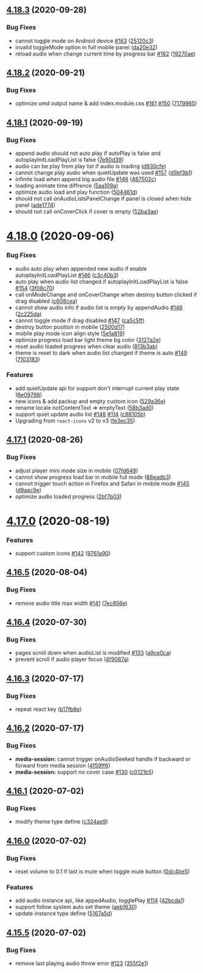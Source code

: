 ## [4.18.3](https://github.com/lijinke666/react-music-player/compare/v4.18.2...v4.18.3) (2020-09-28)


### Bug Fixes

* cannot toggle mode on Android device [#163](https://github.com/lijinke666/react-music-player/issues/163) ([25120c3](https://github.com/lijinke666/react-music-player/commit/25120c30d00aa5b31ce275fbff4ccb06a0158bd9))
* invalid toggleMode option in full mobile panel ([da20e32](https://github.com/lijinke666/react-music-player/commit/da20e32247659539e0238b2be9b93850458a1fd0))
* reload audio when change current time by progress bar [#162](https://github.com/lijinke666/react-music-player/issues/162) ([19270ae](https://github.com/lijinke666/react-music-player/commit/19270ae3141918195fd0ace95fa0ca64c63d5f91))

## [4.18.2](https://github.com/lijinke666/react-music-player/compare/v4.18.1...v4.18.2) (2020-09-21)


### Bug Fixes

* optimize umd output name & add index.module.css  [#161](https://github.com/lijinke666/react-music-player/issues/161) [#150](https://github.com/lijinke666/react-music-player/issues/150) ([7179965](https://github.com/lijinke666/react-music-player/commit/717996559ee77361a214a99b361c30fed697fa94))

## [4.18.1](https://github.com/lijinke666/react-music-player/compare/v4.18.0...v4.18.1) (2020-09-19)


### Bug Fixes

* append audio should not auto play if autoPlay is false and autoplayInitLoadPlayList is false ([7e60d39](https://github.com/lijinke666/react-music-player/commit/7e60d39444823f9fc3d9d74dc8b71e386a0d0d1c))
* audio can be play from play list if audio is loading ([d930cfe](https://github.com/lijinke666/react-music-player/commit/d930cfe8c1f04a3ba623c3960e29afcb2cf0f95d))
* cannot change play audio when quietUpdate was used [#157](https://github.com/lijinke666/react-music-player/issues/157) ([d5bf3b1](https://github.com/lijinke666/react-music-player/commit/d5bf3b1e92ea2bd2a185b4cef8d034b16b791c8f))
* infinite load when append big audio file [#146](https://github.com/lijinke666/react-music-player/issues/146) ([487502c](https://github.com/lijinke666/react-music-player/commit/487502cc35afccde46a1bd835307c5e031c83c9e))
* loading animate time diffrence ([5aa109a](https://github.com/lijinke666/react-music-player/commit/5aa109a25820edd9cfc2633d80b4ef3b203da5f8))
* optimize audio load and play function ([504461d](https://github.com/lijinke666/react-music-player/commit/504461d091ca4839f92bae4cffbc3d5a65900212))
* should not call onAudioListsPanelChange if panel is closed when hide panel ([ade1774](https://github.com/lijinke666/react-music-player/commit/ade1774f68157816e979600fbde9186f8c0f401a))
* should not call onCoverClick if cover is empty ([52ba3ae](https://github.com/lijinke666/react-music-player/commit/52ba3ae4a5257b080735d152df552569c56445b9))

# [4.18.0](https://github.com/lijinke666/react-music-player/compare/v4.17.1...v4.18.0) (2020-09-06)


### Bug Fixes

* audio auto play when appended new audio if enable autoplayInitLoadPlayList [#146](https://github.com/lijinke666/react-music-player/issues/146) ([c3c40b3](https://github.com/lijinke666/react-music-player/commit/c3c40b3974332eea270bd58046dec77b7355f4a5))
* auto play when audio list changed if autoplayInitLoadPlayList is false [#154](https://github.com/lijinke666/react-music-player/issues/154) ([3f08c70](https://github.com/lijinke666/react-music-player/commit/3f08c70a9625ec64c03e0e0326151f3caf2c5f76))
* call onModeChange and onCoverChange  when destroy button clicked if drag disabled ([c608cea](https://github.com/lijinke666/react-music-player/commit/c608cea5f3f8c6dd25fe7134b1861b64e6498aa3))
* cannot show audio info if audio list is empty by appendAudio [#146](https://github.com/lijinke666/react-music-player/issues/146) ([2c225da](https://github.com/lijinke666/react-music-player/commit/2c225da4b5c71460719eb6e1694113417ff594a6))
* cannot toggle mode if drag disabled [#147](https://github.com/lijinke666/react-music-player/issues/147) ([ca5c5ff](https://github.com/lijinke666/react-music-player/commit/ca5c5ff3f648536f9adba21851d96b4b95f7c792))
* destroy button position in mobile ([2500d17](https://github.com/lijinke666/react-music-player/commit/2500d171f5c79eae603a27a326534fa5d832da35))
* mobile play mode icon align style ([5e1a819](https://github.com/lijinke666/react-music-player/commit/5e1a81941ff7579f3844df843e41f67067120ca3))
* optimize progress load bar light theme bg color ([3127a2e](https://github.com/lijinke666/react-music-player/commit/3127a2e04ecc6b023bf240b53678c02bce5e043d))
* reset audio loaded progress when clear audio ([813b3ab](https://github.com/lijinke666/react-music-player/commit/813b3ab68a7ab6e2493aaa25f6793618fb1a506f))
* theme is reset to dark when audio list changed if theme is auto [#149](https://github.com/lijinke666/react-music-player/issues/149) ([7103183](https://github.com/lijinke666/react-music-player/commit/71031838178c96c4bdf848f087ec5849777447e6))


### Features

* add quietUpdate api for support don't interrupt current play state ([6e09798](https://github.com/lijinke666/react-music-player/commit/6e0979894a026bbb4cc3307366f9c0b4fb12f391))
* new icons & add packup and empty custom icon ([529a36e](https://github.com/lijinke666/react-music-player/commit/529a36e301d5725b0448e66438332b6b79bf61ac))
* rename locale notContentText => emptyText ([58b3ad0](https://github.com/lijinke666/react-music-player/commit/58b3ad093831d9d9ad89b473ffeb12982404e24e))
* support quiet update audio list [#148](https://github.com/lijinke666/react-music-player/issues/148) [#114](https://github.com/lijinke666/react-music-player/issues/114) ([c98105b](https://github.com/lijinke666/react-music-player/commit/c98105b84b218af318dcf2140df433cfd3da0d93))
* Upgrading from `react-icons` v2 to v3 ([fe3ec35](https://github.com/lijinke666/react-music-player/commit/fe3ec35beeec3fcc666cac94426aab0d4d953881))

## [4.17.1](https://github.com/lijinke666/react-music-player/compare/v4.17.0...v4.17.1) (2020-08-26)


### Bug Fixes

* adjust player mini mode size in mobile ([07fd649](https://github.com/lijinke666/react-music-player/commit/07fd649edb7199ce52f2b97e2945ae8c12127bc4))
* cannot show progress load bar in mobile full mode ([88eadb3](https://github.com/lijinke666/react-music-player/commit/88eadb3a15d5fafe2d12066f8194ad0ca5d24dfe))
* cannot trigger touch action in Firefox and Safari in mobile mode [#145](https://github.com/lijinke666/react-music-player/issues/145) ([d9aac9e](https://github.com/lijinke666/react-music-player/commit/d9aac9ef1dc4d5504e8c30702df3a79f48eec3bd))
* optimize audio loaded progress ([2bf7b03](https://github.com/lijinke666/react-music-player/commit/2bf7b03b12d796e21e6b62375e030c2a1aa6de37))

# [4.17.0](https://github.com/lijinke666/react-music-player/compare/v4.16.5...v4.17.0) (2020-08-19)


### Features

* support custom icons [#142](https://github.com/lijinke666/react-music-player/issues/142) ([9761a90](https://github.com/lijinke666/react-music-player/commit/9761a90947f701c4aa5539e8911f3e3f1a96aeac))

## [4.16.5](https://github.com/lijinke666/react-music-player/compare/v4.16.4...v4.16.5) (2020-08-04)


### Bug Fixes

* remove audio title max width [#141](https://github.com/lijinke666/react-music-player/issues/141) ([7ec856e](https://github.com/lijinke666/react-music-player/commit/7ec856ec864078a8ff8345e465aa00d0344b8f4d))

## [4.16.4](https://github.com/lijinke666/react-music-player/compare/v4.16.3...v4.16.4) (2020-07-30)


### Bug Fixes

* pages scroll down when audioList is modified [#133](https://github.com/lijinke666/react-music-player/issues/133) ([a9ce0ca](https://github.com/lijinke666/react-music-player/commit/a9ce0cadaff652c4a262f778ed7265f544778b3c))
* prevent scroll if audio player focus ([4f9087a](https://github.com/lijinke666/react-music-player/commit/4f9087a9489d829238db9a31267c7f1890bb7654))

## [4.16.3](https://github.com/lijinke666/react-music-player/compare/v4.16.2...v4.16.3) (2020-07-17)


### Bug Fixes

* repeat react key ([b17fb8e](https://github.com/lijinke666/react-music-player/commit/b17fb8ec95a3fad8ed4a36c9c3addd752a3d1d54))

## [4.16.2](https://github.com/lijinke666/react-music-player/compare/v4.16.1...v4.16.2) (2020-07-17)


### Bug Fixes

* **media-session:** cannot trigger onAudioSeeked handle if backward or forward from media session ([4f59ff6](https://github.com/lijinke666/react-music-player/commit/4f59ff6b67851a1a2b6b831dd384daf334132973))
* **media-session:** support no cover case [#130](https://github.com/lijinke666/react-music-player/issues/130) ([c0121b5](https://github.com/lijinke666/react-music-player/commit/c0121b51f349f6ab89d093acbe3d1ac332421634))

## [4.16.1](https://github.com/lijinke666/react-music-player/compare/v4.16.0...v4.16.1) (2020-07-02)


### Bug Fixes

* modify theme type define ([c324ae9](https://github.com/lijinke666/react-music-player/commit/c324ae94cb03f5da829181d7916334ef0689fdc0))

## [4.16.0](https://github.com/lijinke666/react-music-player/compare/v4.15.5...v4.16.0) (2020-07-02)


### Bug Fixes

* reset volume to 0.1 if last is mute when toggle mute button ([0dc4be5](https://github.com/lijinke666/react-music-player/commit/0dc4be5d32e704fd6f9dc889e89df56fc8be7617))


### Features

* add audio instance api, like appedAudio, togglePlay [#114](https://github.com/lijinke666/react-music-player/issues/114) ([42bcda1](https://github.com/lijinke666/react-music-player/commit/42bcda1d2851d7a73871bd9f9e4a7e3d3f03b81b))
* support follow system auto set theme ([aeb1630](https://github.com/lijinke666/react-music-player/commit/aeb163063fbaebbc195d2f2d71a26b731f6ec50e))
* update instance type define ([5167a5d](https://github.com/lijinke666/react-music-player/commit/5167a5d960f585fcb248bebfc3b48c3f89529ca9))

## [4.15.5](https://github.com/lijinke666/react-music-player/compare/v4.15.4...v4.15.5) (2020-07-02)


### Bug Fixes

* remove last playing audio throw error [#123](https://github.com/lijinke666/react-music-player/issues/123) ([355f2e1](https://github.com/lijinke666/react-music-player/commit/355f2e171ff84338be5df3a745c9f8193af304ea))
